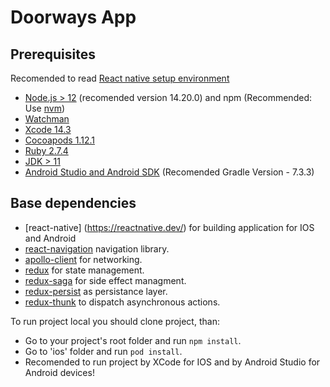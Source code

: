 # Doorways App

## Prerequisites

Recomended to read [React native setup environment](https://reactnative.dev/docs/environment-setup)
- [Node.js > 12](https://nodejs.org) (recomended version 14.20.0) and npm (Recommended: Use [nvm](https://github.com/nvm-sh/nvm))
- [Watchman](https://facebook.github.io/watchman)
- [Xcode 14.3](https://developer.apple.com/xcode)
- [Cocoapods 1.12.1](https://cocoapods.org)
- [Ruby 2.7.4](https://www.ruby-lang.org/)
- [JDK > 11](https://www.oracle.com/java/technologies/javase-jdk11-downloads.html)
- [Android Studio and Android SDK](https://developer.android.com/studio) (Recomended Gradle Version - 7.3.3)

## Base dependencies

- [react-native] (https://reactnative.dev/) for building application for IOS and Android
- [react-navigation](https://reactnavigation.org/) navigation library.
- [apollo-client](https://www.apollographql.com/docs/react/) for networking.
- [redux](https://redux.js.org/) for state management.
- [redux-saga](https://redux-saga.js.org/) for side effect managment.
- [redux-persist](https://github.com/rt2zz/redux-persist) as persistance layer.
- [redux-thunk](https://github.com/gaearon/redux-thunk) to dispatch asynchronous actions.

To run project local you should clone project, than:

- Go to your project's root folder and run `npm install`.
- Go to 'ios' folder and run `pod install`.
- Recomended to run project by XCode for IOS and by Android Studio for Android devices!